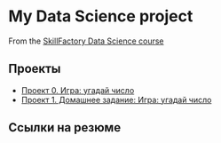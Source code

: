 # My Data Science project
  
From the [SkillFactory Data Science course](https://skillfactory.ru/courses/data-science)
  
## Проекты

* [Проект 0. Игра: угадай число](https://github.com/nastyashandrokha/sf_ds_example/project_0)
* [Проект 1. Домашнее задание: Игра: угадай число](https://github.com/nastyashandrokha/sf_ds_example/tree/main/project_1_hw)

## Ссылки на резюме